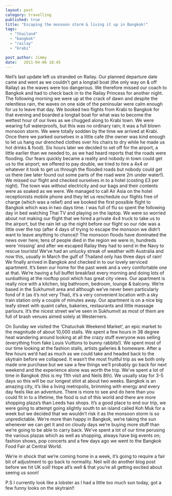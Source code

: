 ```yaml
---
layout: post
category: travelling
published: true
title: "Escaping the monsoon storm & living it up in Bangkok!"
tags: 
  - "thailand"
  - "bangkok"
  - "railay"
  - "krabi"

post_author: Jimmy
date:   2011-04-06 18:45
---
```

Neil’s last update left us stranded on Railay. Our planned departure date came and went as we couldn’t get a longtail boat (the only way on & off Railay) as the waves were too dangerous. We therefore missed our coach to Bangkok and had to check back in to the Railay Princess for another night. The following morning we were up at the crack of dawn and despite the relentless rain, the waves on one side of the peninsular were calm enough for us to leave that day. We booked two flights from Krabi to Bangkok for that evening and boarded a longtail boat for what was to become the wettest hour of our lives as we chugged along to Krabi town. We were wearing full waterproofs, but this was no ordinary rain; it was a full blown monsoon storm. We were totally sodden by the time we arrived at Krabi. Once there we parked ourselves in a little cafe (the owner was kind enough to let us hang our drenched clothes over his chairs to dry while he made us hot drinks & food). Six hours later we decided to set off for the airport, a little earlier than we needed to, as we had heard reports that the roads were flooding. Our fears quickly became a reality and nobody in town could get us to the airport; we offered to pay double, we tried to hire a 4x4 or whatever it took to get us through the flooded roads but nobody could get us there (we later found out some parts of the road were 2m under water!). We missed our flight and checked ourselves in to a hotel (costing £3 per night). The town was without electricity and our bags and their contents were as soaked as we were. We managed to call Air Asia on the hotel receptionists mobile phone and they let us reschedule our flights free of charge (which was a relief) and we booked the first possible flight to Bangkok which was in two days time. I was full of flu so spent the following day in bed watching Thai TV and playing on the laptop. We were so worried about not making our flight that we hired a private 4x4 truck to take us to the airport, but the rain let up the night before our flight so our ride was a little over the top (after 4 days of trying to escape the monsoon we didn’t want to leave anything to chance)! The monsoon floods have dominated the news over here; tens of people died in the region we were in, hundreds were ‘missing’ and after we escaped Railay they had to send in the Navy to rescue tourists! We’ve had an unlucky streak of weather with Australia and now this, usually in March the gulf of Thailand only has three days of rain! We finally arrived in Bangkok and checked in to our lovely serviced apartment. It’s been our home for the past week and a very comfortable one at that. We’re having a full buffet breakfast every morning and doing lots of sunbathing at the rooftop pool which has great city views. Our apartment is really nice with a kitchen, big bathroom, bedroom, lounge & balcony. We’re based in the Sukhumvit area and although we’ve never been particularly fond of it (as it’s not very Thai), it’s a very convenient location with a sky train station only a couple of minutes away. Our apartment is on a nice big leafy street with quaint cafes, bakeries, restaurants and little massage parlours. It’s the nicest street we’ve seen in Sukhumvit as most of them are full of brash venues aimed solely at Westerners.

On Sunday we visited the ‘Chatuchak Weekend Market’, an epic market to the magnitude of about 10,000 stalls. We spent a few hours in 38 degree heat wandering around looking at all the crazy stuff everyone was selling (everything from fake Louis Vuittons to bunny rabbits!). We spent most of our time looking at the fashion stalls, artists galleries & homeware. After a few hours we’d had as much as we could take and headed back to the skytrain before we collapsed. It wasn’t the most fruitful trip as we both only made one purchase but we saw a few things we’ll probably go back for next weekend and the experience alone was worth the trip. We’ve spent a lot of time in Bangkok (this is my 11th visit and Neils 8th). We usually stay for 3-5 days so this will be our longest stint at about two weeks. Bangkok is an amazing city, it’s like a living metropolis, brimming with energy and every day feels like an adventure. There is more to see and do here than you could fit in to a lifetime, the food is out of this world and there are more shopping plaza’s than Leeds has shops. It’s a good place to end our trip, we were going to attempt going slightly south to an island called Koh Muk for a week but we decided that we wouldn’t risk it as the monsoon storm is so unpredictable. We’re more than happy in Bangkok, we’re taking the sun whenever we can get it and on cloudy days we’re buying more stuff than we’re going to be able to carry back. We’ve spent a lot of our time perusing the various plazas which as well as shopping, always have big events on; fashion shows, pop concerts and a few days ago we went to the Bangkok Food Fair at Central World.

We’re in shock that we’re coming home in a week, it’s going to require a fair bit of adjustment to go back to normality. Neil will do another blog post before we hit UK soil! Hope all’s well & that you’re all getting excited about seeing us soon!

P.S I currently look like a lobster as I had a little too much sun today, got a few funny looks on the skytrain!!